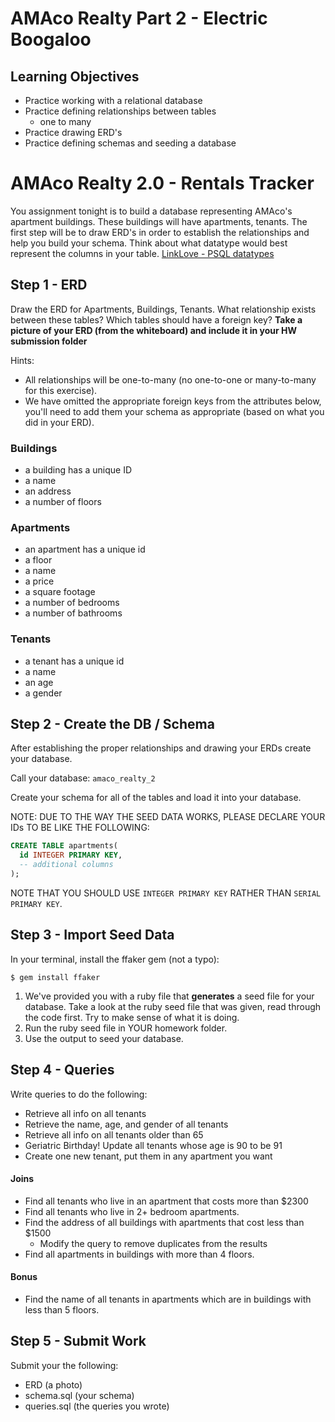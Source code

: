 # AMAco Realty Part 2 - Electric Boogaloo

## Learning Objectives
- Practice working with a relational database
- Practice defining relationships between tables
  - one to many
- Practice drawing ERD's
- Practice defining schemas and seeding a database

# AMAco Realty 2.0 - Rentals Tracker
You assignment tonight is to build a database representing AMAco's apartment buildings. These buildings will have apartments, tenants. The first step will be to draw ERD's in order to establish the relationships and help you build your schema. Think about what datatype would best represent the columns in your table. [LinkLove - PSQL datatypes](http://www.postgresql.org/docs/9.3/static/datatype.html)

## Step 1 - ERD

Draw the ERD for Apartments, Buildings, Tenants. What relationship exists between these tables? Which tables should have a foreign key?
__Take a picture of your ERD (from the whiteboard) and include it in your HW submission folder__

Hints:
* All relationships will be one-to-many (no one-to-one or many-to-many for this exercise).
* We have omitted the appropriate foreign keys from the attributes below, you'll need to add them your schema as appropriate (based on what you did in your ERD).



### Buildings
- a building has a unique ID
- a name
- an address
- a number of floors

### Apartments
- an apartment has a unique id
- a floor
- a name
- a price
- a square footage
- a number of bedrooms
- a number of bathrooms

### Tenants
- a tenant has a unique id
- a name
- an age
- a gender

## Step 2 - Create the DB / Schema
After establishing the proper relationships and drawing your ERDs create your database. 

Call your database: `amaco_realty_2`

Create your schema for all of the tables and load it into your database.

NOTE: DUE TO THE WAY THE SEED DATA WORKS, PLEASE DECLARE YOUR IDs TO BE LIKE THE FOLLOWING:
```sql
CREATE TABLE apartments(
  id INTEGER PRIMARY KEY,
  -- additional columns
);
```

NOTE THAT YOU SHOULD USE `INTEGER PRIMARY KEY` RATHER THAN `SERIAL PRIMARY KEY`.

## Step 3 - Import Seed Data

In your terminal, install the ffaker gem (not a typo):
```
$ gem install ffaker
```

1. We've provided you with a ruby file that **generates** a seed file for your database. Take a look at the ruby seed file that was given, read through the code first. Try to make sense of what it is doing. 
2. Run the ruby seed file in YOUR homework folder. 
3. Use the output to seed your database.

## Step 4 - Queries

Write queries to do the following:
* Retrieve all info on all tenants
* Retrieve the name, age, and gender of all tenants
* Retrieve all info on all tenants older than 65
* Geriatric Birthday! Update all tenants whose age is 90 to be 91
* Create one new tenant, put them in any apartment you want

#### Joins
* Find all tenants who live in an apartment that costs more than $2300
* Find all tenants who live in 2+ bedroom apartments.
* Find the address of all buildings with apartments that cost less than $1500
  * Modify the query to remove duplicates from the results
* Find all apartments in buildings with more than 4 floors.

#### Bonus

* Find the name of all tenants in apartments which are in buildings with less than 5 floors.


## Step 5 - Submit Work

Submit your the following:
* ERD (a photo)
* schema.sql (your schema)
* queries.sql (the queries you wrote)
